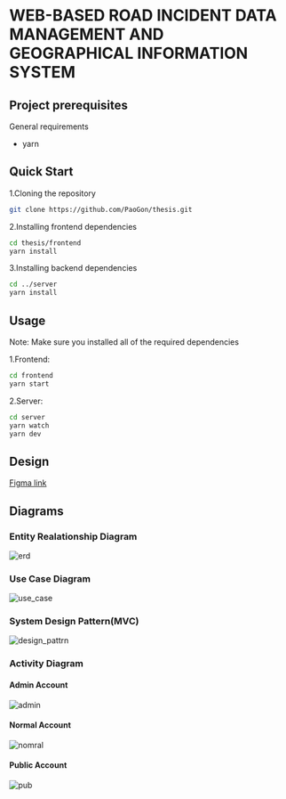# WEB-BASED ROAD INCIDENT DATA MANAGEMENT AND GEOGRAPHICAL INFORMATION SYSTEM 

## Project prerequisites

General requirements

* yarn


## Quick Start

1.Cloning the repository
```bash
git clone https://github.com/PaoGon/thesis.git
```

2.Installing frontend dependencies

```bash
cd thesis/frontend
yarn install
```

3.Installing backend dependencies

```bash
cd ../server
yarn install
```

## Usage

Note: Make sure you installed all of the required dependencies

1.Frontend:
```bash
cd frontend
yarn start
```

2.Server:
```bash
cd server
yarn watch
yarn dev
```

## Design
[Figma link](https://www.figma.com/file/yOwgybj44o1c053tOC8VzC/CHAPTER-III-DESIGN?node-id=181%3A259&t=UThoCDPMjy5OfoGq-0)

## Diagrams

### Entity Realationship Diagram
![erd](https://github.com/PaoGon/thesis/blob/pao/diagrams/erd.drawio.png)

### Use Case Diagram
![use_case](https://github.com/PaoGon/thesis/blob/pao/diagrams/use%20case.drawio.png)

### System Design Pattern(MVC)
![design_pattrn](https://github.com/PaoGon/thesis/blob/pao/diagrams/system_architecture.drawio.png)

### Activity Diagram
#### Admin Account
![admin](https://github.com/PaoGon/thesis/blob/pao/diagrams/admin_activity_diagram.drawio.png)

#### Normal Account
![nomral](https://github.com/PaoGon/thesis/blob/pao/diagrams/normal_acc_activity_diagram.drawio.png)

#### Public Account
![pub](https://github.com/PaoGon/thesis/blob/pao/diagrams/gen_pub_activity_diagram.drawio.png)
